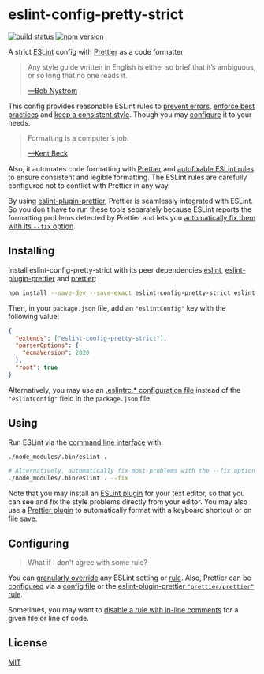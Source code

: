# eslint-config-pretty-strict

[![build status](https://github.com/rtomrud/eslint-config-pretty-strict/workflows/build/badge.svg)](https://github.com/rtomrud/eslint-config-pretty-strict/actions?query=branch%3Amaster+workflow%3Abuild)
[![npm version](https://badgen.net/npm/v/eslint-config-pretty-strict)](https://www.npmjs.com/package/eslint-config-pretty-strict)

A strict [ESLint](https://eslint.org) config with [Prettier](https://prettier.io/) as a code formatter

> Any style guide written in English is either so brief that it’s ambiguous, or so long that no one reads it.
>
> [—Bob Nystrom](http://journal.stuffwithstuff.com/2015/09/08/the-hardest-program-ive-ever-written/)

This config provides reasonable ESLint rules to [prevent errors](https://eslint.org/docs/rules/#possible-errors), [enforce best practices](https://eslint.org/docs/rules/#best-practices) and [keep a consistent style](https://eslint.org/docs/rules/#stylistic-issues). Though you may [configure](#configuring) it to your needs.

> Formatting is a computer's job.
>
> [—Kent Beck](https://twitter.com/KentBeck/status/877970657086066688)

Also, it automates code formatting with [Prettier](https://prettier.io/docs/en/why-prettier.html) and [autofixable ESLint rules](https://eslint.org/docs/user-guide/command-line-interface#fixing-problems) to ensure consistent and legible formatting. The ESLint rules are carefully configured not to conflict with Prettier in any way.

By using [eslint-plugin-prettier](https://github.com/prettier/eslint-plugin-prettier), Prettier is seamlessly integrated with ESLint. So you don't have to run these tools separately because ESLint reports the formatting problems detected by Prettier and lets you [automatically fix them with its `--fix` option](https://eslint.org/docs/user-guide/command-line-interface#-fix).

## Installing

Install eslint-config-pretty-strict with its peer dependencies [eslint](https://github.com/eslint/eslint), [eslint-plugin-prettier](https://github.com/prettier/eslint-plugin-prettier) and [prettier](https://github.com/prettier/prettier):

```bash
npm install --save-dev --save-exact eslint-config-pretty-strict eslint eslint-plugin-prettier prettier
```

Then, in your `package.json` file, add an `"eslintConfig"` key with the following value:

```json
{
  "extends": ["eslint-config-pretty-strict"],
  "parserOptions": {
    "ecmaVersion": 2020
  },
  "root": true
}
```

Alternatively, you may use an [.eslintrc.\* configuration file](https://eslint.org/docs/user-guide/configuring#configuration-file-formats) instead of the `"eslintConfig"` field in the `package.json` file.

## Using

Run ESLint via the [command line interface](https://eslint.org/docs/user-guide/command-line-interface) with:

```bash
./node_modules/.bin/eslint .

# Alternatively, automatically fix most problems with the --fix option
./node_modules/.bin/eslint . --fix
```

Note that you may install an [ESLint plugin](https://eslint.org/docs/user-guide/integrations#editors) for your text editor, so that you can see and fix the style problems directly from your editor. You may also use a [Prettier plugin](https://prettier.io/docs/en/editors.html) to automatically format with a keyboard shortcut or on file save.

## Configuring

> What if I don't agree with some rule?

You can [granularly override](https://eslint.org/docs/user-guide/configuring) any ESLint setting or [rule](https://eslint.org/docs/user-guide/configuring#configuring-rules). Also, Prettier can be [configured](https://prettier.io/docs/en/options.html) via a [config file](https://prettier.io/docs/en/configuration.html) or the [eslint-plugin-prettier `"prettier/prettier"` rule](https://github.com/prettier/eslint-plugin-prettier#options).

Sometimes, you may want to [disable a rule with in-line comments](https://eslint.org/docs/user-guide/configuring#disabling-rules-with-inline-comments) for a given file or line of code.

## License

[MIT](./LICENSE)
